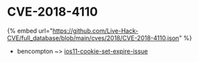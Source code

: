 # CVE-2018-4110
{% embed url="https://github.com/Live-Hack-CVE/full_database/blob/main/cves/2018/CVE-2018-4110.json" %}

* bencompton ~> [ios11-cookie-set-expire-issue](https://www.alice-snow.ru/2018/database/cve-2018-4110/ios11-cookie-set-expire-issue-bencompton)